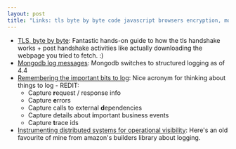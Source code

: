 ```yaml
---
layout: post
title: "Links: tls byte by byte code javascript browsers encryption, mongodb structured logging jq, amazon builders library"
---
```


* [TLS, byte by byte](https://subtls.pages.dev/): Fantastic hands-on guide to how the tls handshake works + post handshake activities like actually downloading the webpage you tried to fetch. :)
* [Mongodb log messages](https://www.mongodb.com/docs/manual/reference/log-messages/#std-label-log-message-json-output-format): Mongodb switches to structured logging as of 4.4
* [Remembering the important bits to log](https://letsbuild.cloud/2023/05/18/important-logs.html): Nice acronym for thinking about things to log - REDIT:
  * Capture **r**equest / response info
  * Capture **e**rrors
  * Capture calls to external **d**ependencies
  * Capture details about **i**mportant business events
  * Capture **t**race ids
* [Instrumenting distributed systems for operational visibility](https://aws.amazon.com/builders-library/instrumenting-distributed-systems-for-operational-visibility/): Here's an old favourite of mine from amazon's builders library about logging.